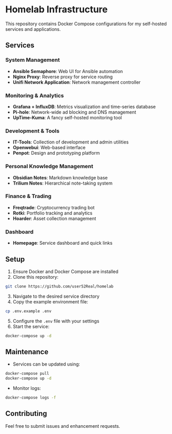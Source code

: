 # Homelab Infrastructure

This repository contains Docker Compose configurations for my self-hosted services and applications.

## Services

### System Management
- **Ansible Semaphore**: Web UI for Ansible automation
- **Nginx Proxy**: Reverse proxy for service routing
- **Unifi Network Application**: Network management controller

### Monitoring & Analytics
- **Grafana + InfluxDB**: Metrics visualization and time-series database
- **Pi-hole**: Network-wide ad blocking and DNS management
- **UpTime-Kuma**: A fancy self-hosted monitoring tool

### Development & Tools
- **IT-Tools**: Collection of development and admin utilities
- **Openwebui**: Web-based interface
- **Penpot**: Design and prototyping platform

### Personal Knowledge Management
- **Obsidian Notes**: Markdown knowledge base
- **Trilium Notes**: Hierarchical note-taking system

### Finance & Trading
- **Freqtrade**: Cryptocurrency trading bot
- **Rotki**: Portfolio tracking and analytics
- **Hoarder**: Asset collection management

### Dashboard
- **Homepage**: Service dashboard and quick links

## Setup

1. Ensure Docker and Docker Compose are installed
2. Clone this repository:
```bash
git clone https://github.com/user52Real/homelab
```
3. Navigate to the desired service directory
4. Copy the example environment file:
```bash
cp .env.example .env
```
5. Configure the `.env` file with your settings
6. Start the service:
```bash
docker-compose up -d
```

## Maintenance

- Services can be updated using:
```bash
docker-compose pull
docker-compose up -d
```

- Monitor logs:
```bash
docker-compose logs -f
```

## Contributing

Feel free to submit issues and enhancement requests.
